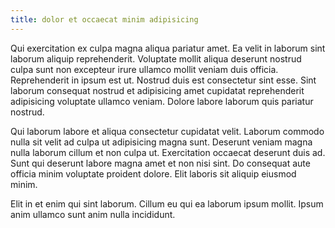 ```yaml
---
title: dolor et occaecat minim adipisicing
---
```


Qui exercitation ex culpa magna aliqua pariatur amet. Ea velit in laborum sint laborum aliquip reprehenderit. Voluptate mollit aliqua deserunt nostrud culpa sunt non excepteur irure ullamco mollit veniam duis officia. Reprehenderit in ipsum est ut. Nostrud duis est consectetur sint esse. Sint laborum consequat nostrud et adipisicing amet cupidatat reprehenderit adipisicing voluptate ullamco veniam. Dolore labore laborum quis pariatur nostrud.

Qui laborum labore et aliqua consectetur cupidatat velit. Laborum commodo nulla sit velit ad culpa ut adipisicing magna sunt. Deserunt veniam magna nulla laborum cillum et non culpa ut. Exercitation occaecat deserunt duis ad. Sunt qui deserunt labore magna amet et non nisi sint. Do consequat aute officia minim voluptate proident dolore. Elit laboris sit aliquip eiusmod minim.

Elit in et enim qui sint laborum. Cillum eu qui ea laborum ipsum mollit. Ipsum anim ullamco sunt anim nulla incididunt.